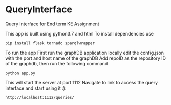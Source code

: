 # QueryInterface
Query Interface for End term KE Assignment

This app is built using python3.7 and html
To install dependencies use
```
pip install flask tornado sparqlwrapper
```
To run the app First run the graphDB application locally
edit the config.json with the port and host name of the graphDB
Add repoID as the repository ID of the graphdb, then run the following command
```
python app.py
```
This will start the server at port 1112
Navigate to link to access the query interface and start using it :):
```
http://localhost:1112/queries/
```

